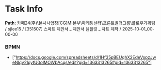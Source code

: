 # Task Info

**Path:** 카페24(주)\본사사업장\[CG]MI본부\마케팅센터\프론트빌더그룹\플로우기획팀 / sjlee15 / [351507] 스마트 제안서 _ 제안서 템플릿 _ 차트 제작 / 2025-10-01_00-00-00

### BPMN
- ["https://docs.google.com/spreadsheets/d/1Hf35pBEUqhX2EdeVopzJweNIqy2IqytU0olMOWbAcqs/edit?gid=1363313265#gid=1363313265"]

